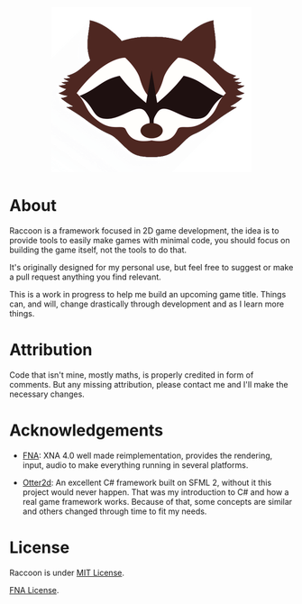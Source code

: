 <p align="center">
  <img src="/Raccoon/logo.png"/>
</p>

# About

Raccoon is a framework focused in 2D game development, the idea is to provide tools to easily make games with minimal code, you should focus on building the game itself, not the tools to do that.

It's originally designed for my personal use, but feel free to suggest or make a pull request anything you find relevant.

This is a work in progress to help me build an upcoming game title. Things can, and will, change drastically through development and as I learn more things.

# Attribution

Code that isn't mine, mostly maths, is properly credited in form of comments.
But any missing attribution, please contact me and I'll make the necessary changes.

# Acknowledgements

- [FNA](https://fna-xna.github.io):
XNA 4.0 well made reimplementation, provides the rendering, input, audio to make everything running in several platforms.

- [Otter2d](http://otter2d.com/):
An excellent C# framework built on SFML 2, without it this project would never happen. That was my introduction to C# and how a real game framework works. Because of that, some concepts are similar and others changed through time to fit my needs.

# License

Raccoon is under [MIT License](/LICENSE).

[FNA License](https://github.com/FNA-XNA/FNA/tree/master/licenses).

